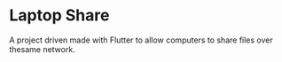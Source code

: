 # Laptop Share

A project driven made with Flutter to allow computers to share files over thesame network.
